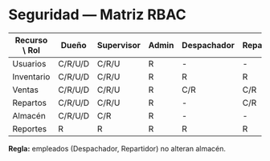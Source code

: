 # Seguridad — Matriz RBAC

| Recurso \ Rol | Dueño | Supervisor | Admin | Despachador | Repartidor |
| --- | --- | --- | --- | --- | --- |
| Usuarios | C/R/U/D | C/R/U | R | - | - |
| Inventario | C/R/U/D | C/R/U | R | R | R |
| Ventas | C/R/U/D | C/R/U | R | C/R | C/R |
| Repartos | C/R/U/D | C/R/U | R | - | C/R |
| Almacén | C/R/U/D | C/R | R | - | - |
| Reportes | R | R | R | R | R |

**Regla:** empleados (Despachador, Repartidor) no alteran almacén.
